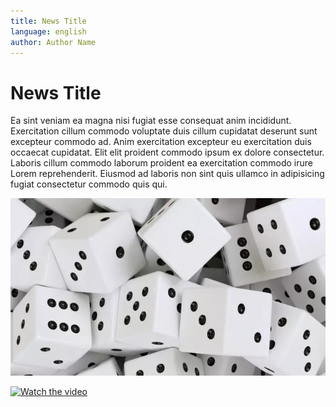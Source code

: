 ```yaml
---
title: News Title
language: english
author: Author Name
---
```


# News Title

Ea sint veniam ea magna nisi fugiat esse consequat anim incididunt. Exercitation cillum commodo voluptate duis cillum cupidatat deserunt sunt excepteur commodo ad. Anim exercitation excepteur eu exercitation duis occaecat cupidatat. Elit elit proident commodo ipsum ex dolore consectetur. Laboris cillum commodo laborum proident ea exercitation commodo irure Lorem reprehenderit. Eiusmod ad laboris non sint quis ullamco in adipisicing fugiat consectetur commodo quis qui.

![Label of the image](news-title/image1.webp)

[![Watch the video](https://i.imgur.com/vKb2F1B.png)](https://youtu.be/vt5fpE0bzSY)